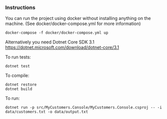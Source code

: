 ### Instructions

You can run the project using docker without installing anything on the machine. 
(See docker/docker-compose.yml for more information)

```
docker-compose -f docker/docker-compose.yml up
```

Alternatively you need Dotnet Core SDK 3.1 
https://dotnet.microsoft.com/download/dotnet-core/3.1

To run tests:

```
dotnet test
```

To compile:
```
dotnet restore
dotnet build
```

To run:
```
dotnet run -p src/MyCustomers.Console/MyCustomers.Console.csproj -- -i data/customers.txt -o data/output.txt
```


